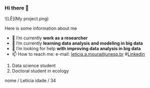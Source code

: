 ### Hi there 👋

![LÊ](My project.png)

Here is some information about me

- 🔭 I’m currently **work as a researcher** 
- 🌱 I’m currently **learning data analysis and modeling in big data**
- 🤔 I’m looking for help **with improving data analysis in big data**
- 📫 How to reach me: e-mail: leticia.a.moura@unesp.br
#[Linkedin](https://www.linkedin.com/in/leticiaalmeidacb/)

1. Data science student
2. Doctoral student in ecology

nome      / Letícia
idade / 34

